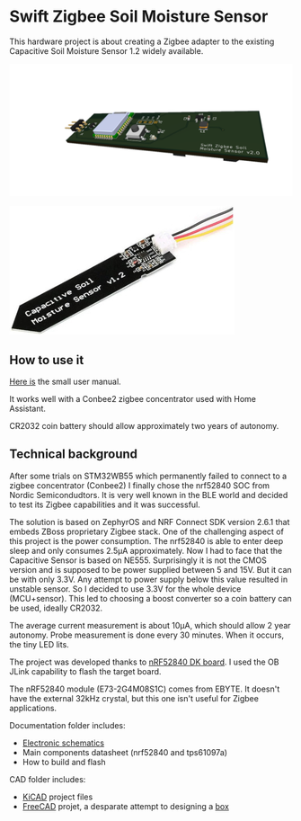 # Swift Zigbee Soil Moisture Sensor

This hardware project is about creating a Zigbee adapter to the existing Capacitive Soil Moisture Sensor 1.2 widely available.

![Hw illustration](doc/Hardware3D.png "Hardware")

![Capacitive Sensor](doc/capacitive_sensor_v1.2.jpg)

## How to use it

[Here is](doc/Swift%20Zigbee%20Soil%20Moisture%20Sensor.pdf) the small user manual.

It works well with a Conbee2 zigbee concentrator used with Home Assistant.

CR2032 coin battery should allow approximately two years of autonomy.

## Technical background

After some trials on STM32WB55 which permanently failed to connect to a zigbee concentrator (Conbee2) I finally chose the nrf52840 SOC from Nordic Semicondudtors. It is very well known in the BLE world and decided to test its Zigbee capabilities and it was successful.

The solution is based on ZephyrOS and NRF Connect SDK version 2.6.1 that embeds ZBoss proprietary Zigbee stack. One of the challenging aspect of this project is the power consumption. The nrf52840 is able to enter deep sleep and only consumes 2.5µA approximately. Now I had to face that the Capacitive Sensor is based on NE555. Surprisingly it is not the CMOS version and is supposed to be power supplied between 5 and 15V. But it can be with only 3.3V. Any attempt to power supply below this value resulted in unstable sensor. So I decided to use 3.3V for the whole device (MCU+sensor). This led to choosing a boost converter so a coin battery can be used, ideally CR2032.

The average current measurement is about 10µA, which should allow 2 year autonomy. Probe measurement is done every 30 minutes. When it occurs, the tiny LED lits.

The project was developed thanks to [nRF52840 DK board](doc/nRF52840_DK_User_Guide_v1.2.pdf). I used the OB JLink capability to flash the target board.

The nRF52840 module (E73-2G4M08S1C) comes from EBYTE. It doesn't have the external 32kHz crystal, but this one isn't useful for Zigbee applications.

Documentation folder includes:

- [Electronic schematics](doc/schematics-2.0.pdf)
- Main components datasheet (nrf52840 and tps61097a)
- How to build and flash

CAD folder includes:

- [KiCAD](cad/KiCAD) project files
- [FreeCAD](cad/FreeCAD) projet, a desparate attempt to designing a [box](cad/FreeCAD/box.stl)
